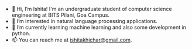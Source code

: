 - 👋 Hi, I’m Ishita! I'm an undergraduate student of computer science engineering at BITS Pilani, Goa Campus.
- 👀 I’m interested in natural language processing applications.
- 🌱 I’m currently learning machine learning and also some development in python.
- 📫 You can reach me at ishitakhichar@gmail.com.

<!---
ikhichar/ikhichar is a ✨ special ✨ repository because its `README.md` (this file) appears on your GitHub profile.
You can click the Preview link to take a look at your changes.
--->
